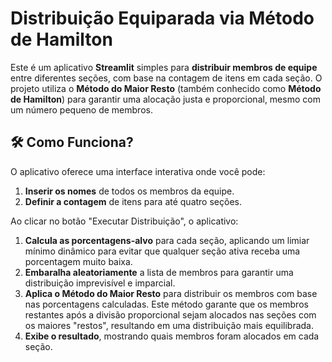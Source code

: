 # Distribuição Equiparada via Método de Hamilton

Este é um aplicativo **Streamlit** simples para **distribuir membros de equipe** entre diferentes seções, com base na contagem de itens em cada seção. O projeto utiliza o **Método do Maior Resto** (também conhecido como **Método de Hamilton**) para garantir uma alocação justa e proporcional, mesmo com um número pequeno de membros.

## 🛠️ Como Funciona?

O aplicativo oferece uma interface interativa onde você pode:

1.  **Inserir os nomes** de todos os membros da equipe.
2.  **Definir a contagem** de itens para até quatro seções.

Ao clicar no botão "Executar Distribuição", o aplicativo:

1.  **Calcula as porcentagens-alvo** para cada seção, aplicando um limiar mínimo dinâmico para evitar que qualquer seção ativa receba uma porcentagem muito baixa.
2.  **Embaralha aleatoriamente** a lista de membros para garantir uma distribuição imprevisível e imparcial.
3.  **Aplica o Método do Maior Resto** para distribuir os membros com base nas porcentagens calculadas. Este método garante que os membros restantes após a divisão proporcional sejam alocados nas seções com os maiores "restos", resultando em uma distribuição mais equilibrada.
4.  **Exibe o resultado**, mostrando quais membros foram alocados em cada seção.
